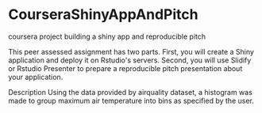 # CourseraShinyAppAndPitch
coursera project building a shiny app and reproducible pitch

This peer assessed assignment has two parts. First, you will create a Shiny application and deploy it on Rstudio's servers. Second, you will use Slidify or Rstudio Presenter to prepare a reproducible pitch presentation about your application.

Description
Using the data provided by airquality dataset, a histogram was made to group maximum air temperature into bins as specified by the user.
